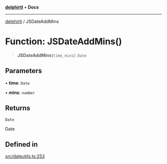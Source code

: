 [**delphirtl**](../README.md) • **Docs**

***

[delphirtl](../globals.md) / JSDateAddMins

# Function: JSDateAddMins()

> **JSDateAddMins**(`time`, `mins`): `Date`

## Parameters

• **time**: `Date`

• **mins**: `number`

## Returns

`Date`

Date

## Defined in

[src/dateutils.ts:253](https://github.com/chuacw/delphirtl/blob/1d6969b8a199060a984c4375d6be1f0ffa838be2/src/dateutils.ts#L253)
